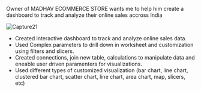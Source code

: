 Owner of MADHAV ECOMMERCE STORE wants me to help him create a dashboard to track and analyze their online sales accross India

![Capture21](https://github.com/yash733/MADHAV-ECOMMERCE/assets/100533686/64b5eac1-bce8-489b-894c-8458d77216df)

- Created interactive dashboard to track and analyze online sales data.
- Used Complex parameters to drill down in worksheet and customization using filters and slicers.
- Created connections, join new table, calculations to manipulate data and eneable user driven paramenters for visualizations.
- Used different types of customized visualization (bar chart, line chart, clustered bar chart, scatter chart, line chart, area chart, map, slicers, etc)
